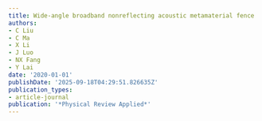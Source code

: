 ```yaml
---
title: Wide-angle broadband nonreflecting acoustic metamaterial fence
authors:
- C Liu
- C Ma
- X Li
- J Luo
- NX Fang
- Y Lai
date: '2020-01-01'
publishDate: '2025-09-18T04:29:51.826635Z'
publication_types:
- article-journal
publication: '*Physical Review Applied*'
---
```

